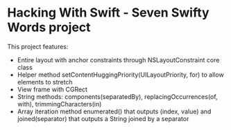 # Hacking With Swift - Seven Swifty Words project

This project features:
- Entire layout with anchor constraints through NSLayoutConstraint core class
- Helper method setContentHuggingPriority(UILayoutPriority, for) to allow elements to stretch
- View frame with CGRect
- String methods: components(separatedBy), replacingOccurrences(of, with), trimmingCharacters(in)
- Array iteration method enumerated() that outputs (index, value) and joined(separator) that outputs a String joined by a separator
